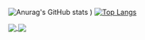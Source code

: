 ![Anurag's GitHub stats](https://github-readme-stats.vercel.app/api?username=BSReis&theme=blueberry&show_icons=true&hide_issues)
) [![Top Langs](https://github-readme-stats.vercel.app/api/top-langs/?username=BSReis&layout=compact)](https://github.com/BSReis/github-readme-stats)


<a href="https://github.com/anuraghazra/github-readme-stats">
  <img align="center" src="https://github-readme-stats.vercel.app/api/pin/?username=anuraghazra&repo=github-readme-stats" />
</a>
<a href="https://github.com/anuraghazra/convoychat">
  <img align="center" src="https://github-readme-stats.vercel.app/api/pin/?username=anuraghazra&repo=convoychat" />
</a>
